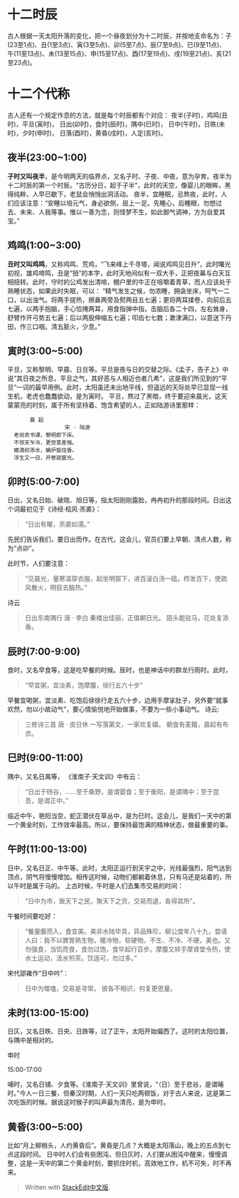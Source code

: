 # 十二时辰
古人根据一天太阳升落的变化，把一个昼夜划分为十二时辰，并按地支命名为：子(23至1点)、丑(1至3点)、寅(3至5点)、卯(5至7点)、辰(7至9点)、巳(9至11点)、午(11至13点)、未(13至15点)、申(15至17点)、酉(17至19点)、戌(19至21点)、亥(21至23点)。
#  十二个代称
古人还有一个规定作息的方法，就是每个时辰都有个对应：
夜半(子时)，鸡鸣(丑时)，平旦(寅时)，
日出(卯时)，食时(辰时)，隅中(巳时)，
日中(午时)，日昳(未时)，夕时(申时)，
日落(酉时)，黄昏(戌时)，人定(亥时)。
## 夜半(23:00~1:00)
**子时又叫夜半**，是今明两天的临界点，又名子时、子夜、中夜，意为孕育。夜半为十二时辰的第一个时辰。“古历分日，起于子半”，此时的天空，像婴儿的眼眸，黑得纯粹，人早已歇下，老鼠会悄悄出洞活动。
夜半，宜睡眠，忌熬夜，此时，人们应该注意：“安睡以培元气，身必欲侧，屈上一足。先睡心，后睡眼，勿想过去、未来、人我等事。惟以一善为念，则怪梦不生，如此御气调神，方为自爱其宝。”
## 鸡鸣(1:00~3:00)
**丑时又叫鸡鸣**，又称鸡鸣、荒鸡，“飞来峰上千寻塔，闻说鸡鸣见日升”，此时曙光初视，雄鸡啼鸣，丑是“扭”的本字，此时天地间似有一双大手，正把夜幕与白天互相扭转。此时，守时的公鸡发出清啼，棚户里的牛正在咀嚼着青草，而人应该处于熟睡状态，如果此时失眠，可以：
“精气发生之候，勿浓睡，拥衾坐床，呵气一二口，以出浊气。将两手搓热，擦鼻两旁及熨两目五七遍；更将两耳揉卷，向前后五七遍，以两手抱脑，手心恰掩两耳，用食指弹中指，击脑后各二十四，左右耸身，舒臂作开弓势五七遍；后以两股伸缩五七遍；叩齿七七数；漱津满口，以意送下丹田，作三口咽。清五脏火，少息。”
## 寅时(3:00~5:00)
平旦，又称黎明、早晨、日旦等。平旦是夜与日的交替之际。《孟子，告子上》中说“其日夜之所息，平旦之气，其好恶与人相近也者几希”，这是我们所见到的“平旦”一词的最早用例。此时，太阳虽还未出地平线，但遥远的天际处早已显现一线生机，老虎也蠢蠢欲动，是为寅时。
平旦，熬过了黑暗，终于要迎来晨光，这天蒙蒙亮的时刻，属于所有坚持着、饱含希望的人，正如陆游诗里那样：

           晨 起
                      宋 · 陆游
      老尚贪书课，黎明即下床。
      不惊天乍冷，更觉意差强。
      蟾滴初添水，螭炉旋炷香。
      浮生又一日，开卷就窗光。
## 卯时(5:00-7:00)
日出，又名日始、破晓、旭日等，指太阳刚刚露脸，冉冉初升的那段时间。日出这个词最初见于《诗经·桧风·羔裘》：
   > “日出有曜，羔裘如濡。”
 
先民们告诉我们，要日出而作。在古代，这会儿，官员们要上早朝、清点人数，称为“点卯”。

此时节，人们要注意：
>“见晨光，量寒温穿衣服，起坐明窗下，进百滚白汤一瓯，栉发百下，使疏风散火，明目去脑热。”

诗云
> 日出东南隅行
                       唐 · 李白
秦楼出佳丽，正值朝日光。
陌头能驻马，花处复添香。

## 辰时(7:00-9:00)
食时，又名早食等，这是吃早餐的时候。辰时，也是神话中的群龙行雨时。此时，
>“早宜粥，宜淡素，饱摩腹，徐行五六十步”

早餐宜喝粥，宜淡素、吃饱后徐徐行走五六十步，边用手摩挲肚子，另外要“就事欢然，勿以小故动气”，要心情愉悦地开始做事，不要为一些小事动气。
诗云:
>三修诗三首
          唐 · 皮日休
一写落第文，一家欢复嬉。
朝食有麦饘，晨起有布衣。

## 巳时(9:00-11:00)
隅中，又名日禺等， 《淮南子·天文训》中有云：
>“日出于旸谷，……至于桑野，是谓晏食；至于衡阳，是谓隅中；至于昆吾，是谓正中。”

临近中午，艳阳当空，蛇正潜伏在草丛中，是为巳时。这会儿，是我们一天中的第一个黄金时刻，工作效率最高。所以，要保持最饱满的精神状态，做最重要的事。

## 午时(11:00-13:00)
日中，又名日正、中午等。此时，太阳正运行到天宇之中，光线最强烈，阳气达到顶点，阴气将慢慢增加。相传这时候，动物们都躺着休息，只有马还是站着的，所以午时是属于马的。
上古时候，午时是人们去集市交易的时间：
>“日中为市，致天下之民，聚天下之货，交易而退，各得其所”。

午餐时间要吃好：
>“餐量腹而入，食宜美。美非水陆毕具，异品殊珍。柳公度年八十九，尝语人曰：我不以脾胃熟生物，暖冷物，软硬物。不生、不冷、不硬，美也。又勿强食，当饥而食，食勿过饱，食毕起行百步。摩腹又转手摩肾堂令热，使水土运动，汲水煎茶。饮适可，勿过多。”

宋代邵雍作“日中吟”：
>日中为噬嗑，交易是寻常。
彼各不相识，何复更思量。

## 未时(13:00-15:00)
日仄，又名日昳、日央、日跌等，过了正午，太阳开始偏西了。这时的太阳位置，与隅中是相对的。

申时

15:00-17:00

哺时，又名日铺、夕食等。《淮南子·天文训》里曾说，“（日）至于悲谷，是谓晡时。”今人一日三餐，但秦汉时期，人们一天只吃两顿饭，对于古人来说，这是第二次吃饭的时候。据说这时猴子的叫声最为清亮，是为申时。
## 黄昏(3:00~5:00)
比如“月上柳梢头，人约黄昏后”。黄昏是几点？大概是太阳落山，晚上的五点到七点这段时间。
日中时人们会有些困沌，但日仄时，人们要从困沌中醒来，慢慢调整，这是一天中的第二个黄金时刻，要抓住时机，高效地工作，机不可失，时不再来。


> Written with [StackEdit中文版](https://stackedit.cn/).
<!--stackedit_data:
eyJoaXN0b3J5IjpbODcxNzE5NjY3LC0xODIxNDUwNDQ4LDE4Nj
c3NTAyNTMsLTYwNzEyMTIyMywtMTI3NzUwMzEyNF19
-->
